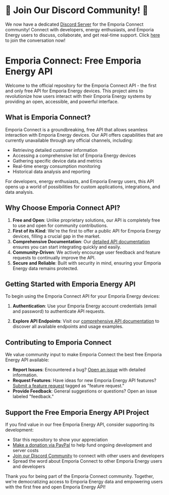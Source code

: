 # 🚨 Join Our Discord Community! 🚨

We now have a dedicated [Discord Server](https://discord.gg/DrBdgNzyAQ) for the Emporia Connect community! Connect with developers, energy enthusiasts, and Emporia Energy users to discuss, collaborate, and get real-time support. Click [here](https://discord.gg/DrBdgNzyAQ) to join the conversation now!


# Emporia Connect: Free Emporia Energy API

Welcome to the official repository for the Emporia Connect API - the first and only free API for Emporia Energy devices. This project aims to revolutionize how users interact with their Emporia Energy systems by providing an open, accessible, and powerful interface.

## What is Emporia Connect?

Emporia Connect is a groundbreaking, free API that allows seamless interaction with Emporia Energy devices. Our API offers capabilities that are currently unavailable through any official channels, including:

- Retrieving detailed customer information
- Accessing a comprehensive list of Emporia Energy devices
- Gathering specific device data and metrics
- Real-time energy consumption monitoring
- Historical data analysis and reporting

For developers, energy enthusiasts, and Emporia Energy users, this API opens up a world of possibilities for custom applications, integrations, and data analysis.

## Why Choose Emporia Connect API?

1. **Free and Open**: Unlike proprietary solutions, our API is completely free to use and open for community contributions.
2. **First of its Kind**: We're the first to offer a public API for Emporia Energy devices, filling a crucial gap in the market.
3. **Comprehensive Documentation**: Our [detailed API documentation](https://emporia-connect.xyt.co.za/api/documentation) ensures you can start integrating quickly and easily.
4. **Community-Driven**: We actively encourage user feedback and feature requests to continually improve the API.
5. **Secure and Reliable**: Built with security in mind, ensuring your Emporia Energy data remains protected.

## Getting Started with Emporia Energy API

To begin using the Emporia Connect API for your Emporia Energy devices:

1. **Authentication**: Use your Emporia Energy account credentials (email and password) to authenticate API requests.

2. **Explore API Endpoints**: Visit our [comprehensive API documentation](https://emporia-connect.xyt.co.za/api/documentation) to discover all available endpoints and usage examples.

## Contributing to Emporia Connect

We value community input to make Emporia Connect the best free Emporia Energy API available:

- **Report Issues**: Encountered a bug? [Open an issue](https://github.com/T3chW1zard/emporia-connect/issues/new) with detailed information.
- **Request Features**: Have ideas for new Emporia Energy API features? [Submit a feature request](https://github.com/T3chW1zard/emporia-connect/issues/new) tagged as "feature request."
- **Provide Feedback**: General suggestions or questions? Open an issue labeled "feedback."

## Support the Free Emporia Energy API Project

If you find value in our free Emporia Energy API, consider supporting its development:

- Star this repository to show your appreciation
- [Make a donation via PayPal](https://www.paypal.com/donate/?hosted_button_id=GT7JG2LEZBQZA) to help fund ongoing development and server costs
- [Join our Discord Community](https://discord.gg/DrBdgNzyAQ) to connect with other users and developers
- Spread the word about Emporia Connect to other Emporia Energy users and developers

Thank you for being part of the Emporia Connect community. Together, we're democratizing access to Emporia Energy data and empowering users with the first free and open Emporia Energy API!
